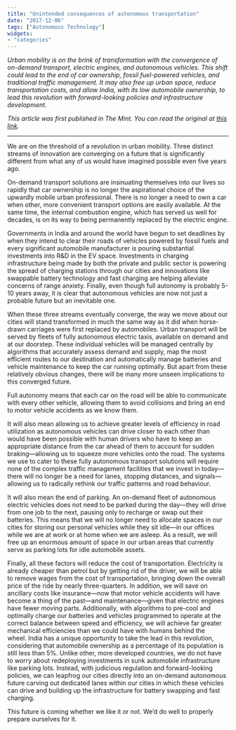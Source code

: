 ```yaml
---
title: "Unintended consequences of autonomous transportation"
date: "2017-12-06"
tags: ["Autonomous Technology"]
widgets: 
- "categories"
---
```


*Urban mobility is on the brink of transformation with the convergence of on-demand transport, electric engines, and autonomous vehicles. This shift could lead to the end of car ownership, fossil fuel-powered vehicles, and traditional traffic management. It may also free up urban space, reduce transportation costs, and allow India, with its low automobile ownership, to lead this revolution with forward-looking policies and infrastructure development.*
<!--more-->
*This article was first published in The Mint. You can read the original at [this link](https://www.livemint.com/Opinion/9lfFd6BAVeFllic0ru3HHO/Unintended-consequences-of-autonomous-transportation.html).*

---

We are on the threshold of a revolution in urban mobility. Three distinct streams of innovation are converging on a future that is significantly different from what any of us would have imagined possible even five years ago.

On-demand transport solutions are insinuating themselves into our lives so rapidly that car ownership is no longer the aspirational choice of the upwardly mobile urban professional. There is no longer a need to own a car when other, more convenient transport options are easily available. At the same time, the internal combustion engine, which has served us well for decades, is on its way to being permanently replaced by the electric engine.

Governments in India and around the world have begun to set deadlines by when they intend to clear their roads of vehicles powered by fossil fuels and every significant automobile manufacturer is pouring substantial investments into R&D in the EV space. Investments in charging infrastructure being made by both the private and public sector is powering the spread of charging stations through our cities and innovations like swappable battery technology and fast charging are helping alleviate concerns of range anxiety. Finally, even though full autonomy is probably 5-10 years away, it is clear that autonomous vehicles are now not just a probable future but an inevitable one.

When these three streams eventually converge, the way we move about our cities will stand transformed in much the same way as it did when horse-drawn carriages were first replaced by automobiles. Urban transport will be served by fleets of fully autonomous electric taxis, available on demand and at our doorstep. These individual vehicles will be managed centrally by algorithms that accurately assess demand and supply, map the most efficient routes to our destination and automatically manage batteries and vehicle maintenance to keep the car running optimally. But apart from these relatively obvious changes, there will be many more unseen implications to this converged future.

Full autonomy means that each car on the road will be able to communicate with every other vehicle, allowing them to avoid collisions and bring an end to motor vehicle accidents as we know them.

It will also mean allowing us to achieve greater levels of efficiency in road utilization as autonomous vehicles can drive closer to each other than would have been possible with human drivers who have to keep an appropriate distance from the car ahead of them to account for sudden braking—allowing us to squeeze more vehicles onto the road. The systems we use to cater to these fully autonomous transport solutions will require none of the complex traffic management facilities that we invest in today—there will no longer be a need for lanes, stopping distances, and signals—allowing us to radically rethink our traffic patterns and road behaviour.

It will also mean the end of parking. An on-demand fleet of autonomous electric vehicles does not need to be parked during the day—they will drive from one job to the next, pausing only to recharge or swap out their batteries. This means that we will no longer need to allocate spaces in our cities for storing our personal vehicles while they sit idle—in our offices while we are at work or at home when we are asleep. As a result, we will free up an enormous amount of space in our urban areas that currently serve as parking lots for idle automobile assets.

Finally, all these factors will reduce the cost of transportation. Electricity is already cheaper than petrol but by getting rid of the driver, we will be able to remove wages from the cost of transportation, bringing down the overall price of the ride by nearly three-quarters. In addition, we will save on ancillary costs like insurance—now that motor vehicle accidents will have become a thing of the past—and maintenance—given that electric engines have fewer moving parts. Additionally, with algorithms to pre-cool and optimally charge our batteries and vehicles programmed to operate at the correct balance between speed and efficiency, we will achieve far greater mechanical efficiencies than we could have with humans behind the wheel. India has a unique opportunity to take the lead in this revolution, considering that automobile ownership as a percentage of its population is still less than 5%. Unlike other, more developed countries, we do not have to worry about redeploying investments in sunk automobile infrastructure like parking lots. Instead, with judicious regulation and forward-looking policies, we can leapfrog our cities directly into an on-demand autonomous future carving out dedicated lanes within our cities in which these vehicles can drive and building up the infrastructure for battery swapping and fast charging.

This future is coming whether we like it or not. We’d do well to properly prepare ourselves for it.

